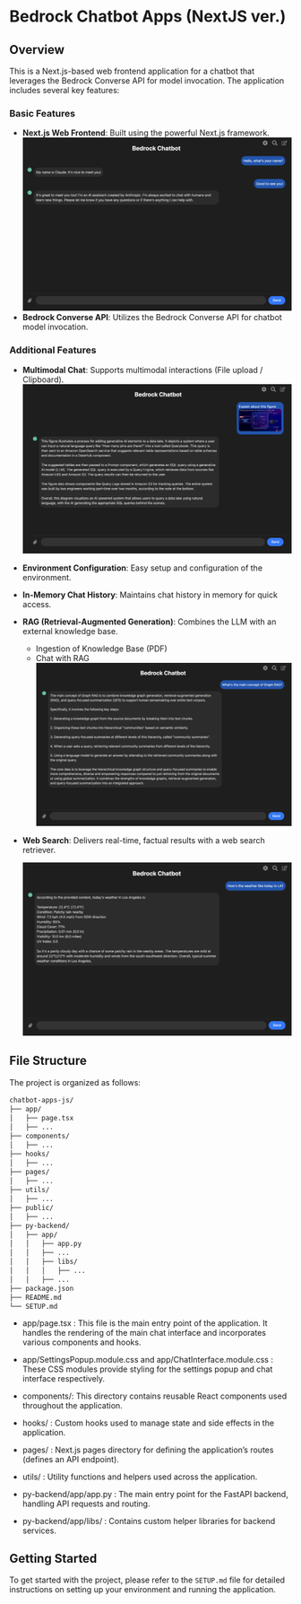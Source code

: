 
# Bedrock Chatbot Apps (NextJS ver.)

## Overview

This is a Next.js-based web frontend application for a chatbot that leverages the Bedrock Converse API for model invocation. The application includes several key features:

### Basic Features
- **Next.js Web Frontend**: Built using the powerful Next.js framework.
![Basic chat](./images/Basic-chat.png)
- **Bedrock Converse API**: Utilizes the Bedrock Converse API for chatbot model invocation.

### Additional Features
- **Multimodal Chat**: Supports multimodal interactions (File upload / Clipboard).
![Multimodal chat](./images/Multimodal-chat.png)
- **Environment Configuration**: Easy setup and configuration of the environment.
- **In-Memory Chat History**: Maintains chat history in memory for quick access.
- **RAG (Retrieval-Augmented Generation)**: Combines the LLM with an external knowledge base.
    - Ingestion of Knowledge Base (PDF)
    - Chat with RAG
        ![RAG chat](./images/RAG-chat.png)   
- **Web Search**: Delivers real-time, factual results with a web search retriever.
        
    ![Web search chat](./images/Web-search-chat.png)   



## File Structure

The project is organized as follows:

```
chatbot-apps-js/
├── app/
│   ├── page.tsx
│   ├── ...
├── components/ 
│   ├── ...
├── hooks/
│   ├── ...
├── pages/
│   ├── ...
├── utils/
│   ├── ...
├── public/
│   ├── ...
├── py-backend/
│   ├── app/
│   │   ├── app.py
│   │   ├── ...
│   │   ├── libs/
│   │   │   ├── ...
│   │   ├── ...
├── package.json
├── README.md
└── SETUP.md
```

- app/page.tsx : This file is the main entry point of the application. It handles the rendering of the main chat interface and incorporates various components and hooks.

- app/SettingsPopup.module.css and app/ChatInterface.module.css : These CSS modules provide styling for the settings popup and chat interface respectively.

- components/: This directory contains reusable React components used throughout the application.

- hooks/ : Custom hooks used to manage state and side effects in the application.

- pages/ : Next.js pages directory for defining the application’s routes (defines an API endpoint).

- utils/ : Utility functions and helpers used across the application.

- py-backend/app/app.py : The main entry point for the FastAPI backend, handling API requests and routing.

- py-backend/app/libs/ : Contains custom helper libraries for backend services.


## Getting Started

To get started with the project, please refer to the `SETUP.md` file for detailed instructions on setting up your environment and running the application.

